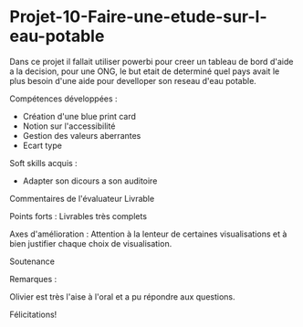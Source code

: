 # Projet-10-Faire-une-etude-sur-l-eau-potable
Dans ce projet il fallait utiliser powerbi pour creer un tableau de bord d'aide a la decision, pour une ONG, le but etait de determiné quel pays avait le plus besoin d'une aide pour develloper son reseau d'eau potable. 

Compétences développées :
- Création d'une blue print card
- Notion sur l'accessibilité
- Gestion des valeurs aberrantes
- Ecart type

Soft skills acquis :
- Adapter son dicours a son auditoire

Commentaires de l'évaluateur
Livrable

Points forts : Livrables très complets

Axes d'amélioration : Attention à la lenteur de certaines visualisations et à bien justifier chaque choix de visualisation.

Soutenance

Remarques :

Olivier est très l'aise à l'oral et a pu répondre aux questions.

Félicitations!
